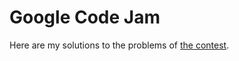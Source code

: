 # Google Code Jam
Here are my solutions to the problems of [the contest](https://code.google.com/codejam/).
